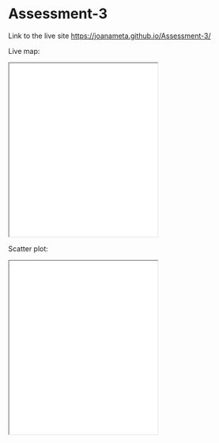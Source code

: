 # Assessment-3

Link to the live site  https://joanameta.github.io/Assessment-3/

Live map:

<iframe src=”https://joanameta.github.io/highcharts-scatter-csv” width=”90%” height=350></iframe>




Scatter plot:


<iframe src=”https://joanameta.github.io/leaflet-map-simple” width=”90%” height=350></iframe>



